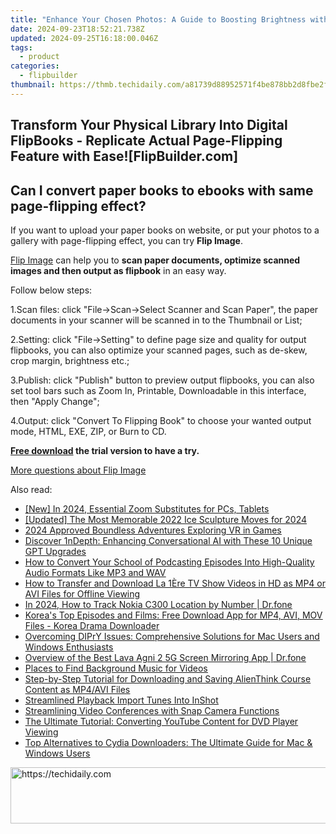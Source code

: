 ```yaml
---
title: "Enhance Your Chosen Photos: A Guide to Boosting Brightness with FlipBuilder"
date: 2024-09-23T18:52:21.738Z
updated: 2024-09-25T16:18:00.046Z
tags:
  - product
categories:
  - flipbuilder
thumbnail: https://thmb.techidaily.com/a81739d88952571f4be878bb2d8fbe2fb1485b177c9a393df6daef2f5895f8cc.png
---
```


## Transform Your Physical Library Into Digital FlipBooks - Replicate Actual Page-Flipping Feature with Ease![FlipBuilder.com]

## Can I convert paper books to ebooks with same page-flipping effect?

If you want to upload your paper books on website, or put your photos to a gallery with page-flipping effect, you can try **Flip Image**. 

[Flip Image](https://tools.techidaily.com/flipbuilder/products/) can help you to **scan paper documents, optimize scanned images and then output as flipbook** in an easy way.

Follow below steps:

1.Scan files: click "File->Scan->Select Scanner and Scan Paper", the paper documents in your scanner will be scanned in to the Thumbnail or List;

2.Setting: click "File->Setting" to define page size and quality for output flipbooks, you can also optimize your scanned pages, such as de-skew, crop margin, brightness etc.;

3.Publish: click "Publish" button to preview output flipbooks, you can also set tool bars such as Zoom In, Printable, Downloadable in this interface, then "Apply Change";

4.Output: click "Convert To Flipping Book" to choose your wanted output mode, HTML, EXE, ZIP, or Burn to CD.

**[Free download](https://tools.techidaily.com/flipbuilder/products/) the trial version to have a try.** 

[More questions about Flip Image](https://tools.techidaily.com/flipbuilder/products/)

<ins class="adsbygoogle"
     style="display:block"
     data-ad-format="autorelaxed"
     data-ad-client="ca-pub-7571918770474297"
     data-ad-slot="1223367746"></ins>

<ins class="adsbygoogle"
     style="display:block"
     data-ad-client="ca-pub-7571918770474297"
     data-ad-slot="8358498916"
     data-ad-format="auto"
     data-full-width-responsive="true"></ins>

<span class="atpl-alsoreadstyle">Also read:</span>
<div><ul>
<li><a href="https://screen-capture.techidaily.com/new-in-2024-essential-zoom-substitutes-for-pcs-tablets/"><u>[New] In 2024, Essential Zoom Substitutes for PCs, Tablets</u></a></li>
<li><a href="https://fox-boxes.techidaily.com/updated-the-most-memorable-2022-ice-sculpture-moves-for-2024/"><u>[Updated] The Most Memorable 2022 Ice Sculpture Moves for 2024</u></a></li>
<li><a href="https://extra-hints.techidaily.com/2024-approved-boundless-adventures-exploring-vr-in-games/"><u>2024 Approved Boundless Adventures Exploring VR in Games</u></a></li>
<li><a href="https://tech-hub.techidaily.com/discover-1ndepth-enhancing-conversational-ai-with-these-10-unique-gpt-upgrades/"><u>Discover 1nDepth: Enhancing Conversational AI with These 10 Unique GPT Upgrades</u></a></li>
<li><a href="https://fox-metric.techidaily.com/how-to-convert-your-school-of-podcasting-episodes-into-high-quality-audio-formats-like-mp3-and-wav/"><u>How to Convert Your School of Podcasting Episodes Into High-Quality Audio Formats Like MP3 and WAV</u></a></li>
<li><a href="https://fox-metric.techidaily.com/how-to-transfer-and-download-la-1ere-tv-show-videos-in-hd-as-mp4-or-avi-files-for-offline-viewing/"><u>How to Transfer and Download La 1Ère TV Show Videos in HD as MP4 or AVI Files for Offline Viewing</u></a></li>
<li><a href="https://android-location-track.techidaily.com/in-2024-how-to-track-nokia-c300-location-by-number-drfone-by-drfone-virtual-android/"><u>In 2024, How to Track Nokia C300 Location by Number | Dr.fone</u></a></li>
<li><a href="https://fox-metric.techidaily.com/koreas-top-episodes-and-films-free-download-app-for-mp4-avi-mov-files-korea-drama-downloader/"><u>Korea's Top Episodes and Films: Free Download App for MP4, AVI, MOV Files - Korea Drama Downloader</u></a></li>
<li><a href="https://fox-metric.techidaily.com/overcoming-dipry-issues-comprehensive-solutions-for-mac-users-and-windows-enthusiasts/"><u>Overcoming DIPrY Issues: Comprehensive Solutions for Mac Users and Windows Enthusiasts</u></a></li>
<li><a href="https://screen-mirror.techidaily.com/overview-of-the-best-lava-agni-2-5g-screen-mirroring-app-drfone-by-drfone-android/"><u>Overview of the Best Lava Agni 2 5G Screen Mirroring App | Dr.fone</u></a></li>
<li><a href="https://extra-tips.techidaily.com/places-to-find-background-music-for-videos/"><u>Places to Find Background Music for Videos</u></a></li>
<li><a href="https://fox-metric.techidaily.com/step-by-step-tutorial-for-downloading-and-saving-alienthink-course-content-as-mp4avi-files/"><u>Step-by-Step Tutorial for Downloading and Saving AlienThink Course Content as MP4/AVI Files</u></a></li>
<li><a href="https://extra-information.techidaily.com/streamlined-playback-import-tunes-into-inshot/"><u>Streamlined Playback Import Tunes Into InShot</u></a></li>
<li><a href="https://screen-mirroring-recording.techidaily.com/streamlining-video-conferences-with-snap-camera-functions/"><u>Streamlining Video Conferences with Snap Camera Functions</u></a></li>
<li><a href="https://fox-metric.techidaily.com/the-ultimate-tutorial-converting-youtube-content-for-dvd-player-viewing/"><u>The Ultimate Tutorial: Converting YouTube Content for DVD Player Viewing</u></a></li>
<li><a href="https://fox-metric.techidaily.com/top-alternatives-to-cydia-downloaders-the-ultimate-guide-for-mac-and-windows-users/"><u>Top Alternatives to Cydia Downloaders: The Ultimate Guide for Mac & Windows Users</u></a></li>
</ul></div>

<!-- affiliate ads begin -->
<a href="https://aligracehair.sjv.io/c/5597632/1997648/19272" target="_top" id="1997648">
  <img src="//a.impactradius-go.com/display-ad/19272-1997648" border="0" alt="https://techidaily.com" width="728" height="90"/>
</a>
<img height="0" width="0" src="https://aligracehair.sjv.io/i/5597632/1997648/19272" style="position:absolute;visibility:hidden;" border="0" />
<!-- affiliate ads end -->

